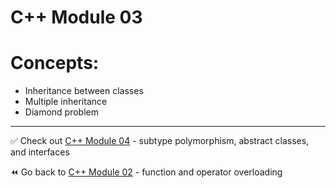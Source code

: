 # C++ Module 03
# Concepts:
- Inheritance between classes
- Multiple inheritance
- Diamond problem

----
✅ Check out [C++ Module 04](https://github.com/ricvrdv/cpp-04) - subtype polymorphism, abstract classes, and interfaces

⏪️ Go back to [C++ Module 02](https://github.com/ricvrdv/cpp-02) - function and operator overloading

